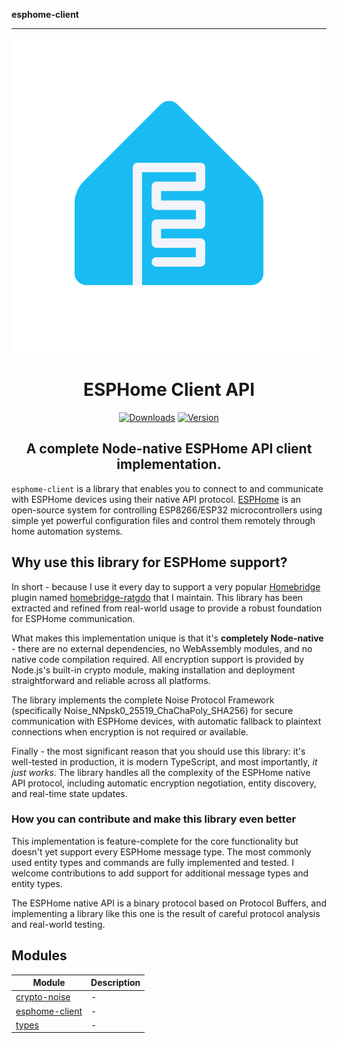 **esphome-client**

***

<SPAN ALIGN="CENTER" STYLE="text-align:center">
<DIV ALIGN="CENTER" STYLE="text-align:center">

[![esphome-client: ESPHome Client API](https://raw.githubusercontent.com/hjdhjd/esphome-client/main/esphome-logo.svg)](https://github.com/hjdhjd/esphome-client)

# ESPHome Client API

[![Downloads](https://img.shields.io/npm/dt/esphome-client?color=%230559C9&logo=icloud&logoColor=%2318BCF2&style=for-the-badge)](https://www.npmjs.com/package/esphome-client)
[![Version](https://img.shields.io/npm/v/esphome-client?color=%230559C9&label=ESPHome%20Client%20API&logo=esphome&logoColor=%2318BCF2&style=for-the-badge)](https://www.npmjs.com/package/esphome-client)

## A complete Node-native ESPHome API client implementation.
</DIV>
</SPAN>

`esphome-client` is a library that enables you to connect to and communicate with ESPHome devices using their native API protocol. [ESPHome](https://esphome.io) is an open-source system for controlling ESP8266/ESP32 microcontrollers using simple yet powerful configuration files and control them remotely through home automation systems.

## Why use this library for ESPHome support?
In short - because I use it every day to support a very popular [Homebridge](https://homebridge.io) plugin named [homebridge-ratgdo](https://www.npmjs.com/package/homebridge-ratgdo) that I maintain. This library has been extracted and refined from real-world usage to provide a robust foundation for ESPHome communication.

What makes this implementation unique is that it's **completely Node-native** - there are no external dependencies, no WebAssembly modules, and no native code compilation required. All encryption support is provided by Node.js's built-in crypto module, making installation and deployment straightforward and reliable across all platforms.

The library implements the complete Noise Protocol Framework (specifically Noise_NNpsk0_25519_ChaChaPoly_SHA256) for secure communication with ESPHome devices, with automatic fallback to plaintext connections when encryption is not required or available.

Finally - the most significant reason that you should use this library: it's well-tested in production, it is modern TypeScript, and most importantly, *it just works*. The library handles all the complexity of the ESPHome native API protocol, including automatic encryption negotiation, entity discovery, and real-time state updates.

### <A NAME="esphome-contribute"></A>How you can contribute and make this library even better
This implementation is feature-complete for the core functionality but doesn't yet support every ESPHome message type. The most commonly used entity types and commands are fully implemented and tested. I welcome contributions to add support for additional message types and entity types.

The ESPHome native API is a binary protocol based on Protocol Buffers, and implementing a library like this one is the result of careful protocol analysis and real-world testing.

## Modules

| Module | Description |
| ------ | ------ |
| [crypto-noise](crypto-noise.md) | - |
| [esphome-client](esphome-client.md) | - |
| [types](types.md) | - |
